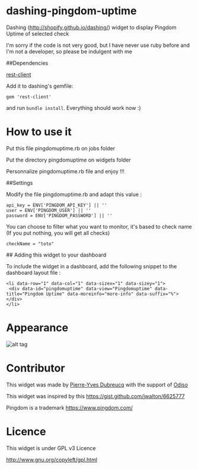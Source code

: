 dashing-pingdom-uptime
======================

Dashing (http://shopify.github.io/dashing/) widget to display Pingdom Uptime of selected check

I'm sorry if the code is not very good, but I have never use ruby before and I'm not a developer, so please be indulgent with me

##Dependencies

[rest-client](http://rubydoc.info/gems/rest-client/1.6.7/frames)

Add it to dashing's gemfile:

    gem 'rest-client'
    
and run `bundle install`. Everything should work now :)

How to use it
=============

Put this file pingdomuptime.rb on jobs folder

Put the directory pingdomuptime on widgets folder

Personnalize pingdomuptime.rb file and enjoy !!!

##Settings

Modify the file pingdomuptime.rb and adapt this value :

    api_key = ENV['PINGDOM_API_KEY'] || ''
    user = ENV['PINGDOM_USER'] || ''
    password = ENV['PINGDOM_PASSWORD'] || ''


You can choose to filter what you want to monitor, it's based to check name (If you put nothing, you will get all checks)

    checkName = "toto"


## Adding this widget to your dashboard

To include the widget in a dashboard, add the following snippet to the dashboard layout file :

    <li data-row="1" data-col="1" data-sizex="1" data-sizey="1">
     <div data-id="pingdomuptime" data-view="Pingdomuptime" data-title="Pingdom Uptime" data-moreinfo="more-info" data-suffix="%"></div>
    </li>

Appearance
==========

![alt tag](https://raw.github.com/pydubreucq/dashing-pingdom-uptime/master/screenshot/pingdomuptime.png)


Contributor
===========

This widget was made by <a href="http://blog.admin-linux.org" target="_blank">Pierre-Yves Dubreucq</a> with the support of <a href="http://www.odiso.com/" target="_blank">Odiso</a>

This widget was inspired by this https://gist.github.com/jwalton/6625777

Pingdom is a trademark https://www.pingdom.com/

Licence
=======

This widget is under GPL v3 Licence

http://www.gnu.org/copyleft/gpl.html
